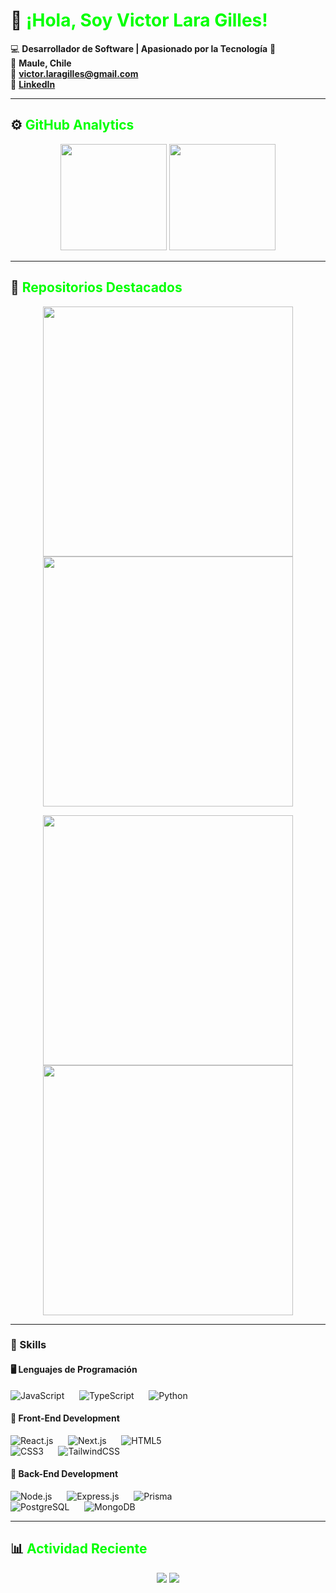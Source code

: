 # 👋 <span style="color:#00FF00;">¡Hola, Soy Victor Lara Gilles!</span>

💻 **Desarrollador de Software | Apasionado por la Tecnología** 🚀  
📍 **Maule, Chile**  
📧 **victor.laragilles@gmail.com**  
🔗 **[LinkedIn](https://linkedin.com/in/victor-lara-gilles)**  

---

## ⚙️ <span style="color:#00FF00;">GitHub Analytics</span>  

<p align="center">
  <img height="170" src="https://github-readme-stats.vercel.app/api?username=Rodrigo-Lara-Gilles&show_icons=true&theme=github_dark&title_color=00FF00&text_color=FFFFFF&icon_color=00FF00&bg_color=0D1117" />
  <img height="170" src="https://github-readme-stats.vercel.app/api/top-langs/?username=Rodrigo-Lara-Gilles&layout=compact&theme=github_dark&title_color=00FF00&text_color=FFFFFF&icon_color=00FF00&bg_color=0D1117" />
</p>

---

## 📌 <span style="color:#00FF00;">Repositorios Destacados</span>  

<p align="center">
  <a href="https://github.com/Rodrigo-Lara-Gilles/Proyecto1">
    <img width="400" src="https://github-readme-stats.vercel.app/api/pin/?username=Rodrigo-Lara-Gilles&repo=Proyecto1&theme=github_dark&title_color=00FF00&text_color=FFFFFF&icon_color=00FF00&bg_color=0D1117" />
  </a>
  <a href="https://github.com/Rodrigo-Lara-Gilles/Proyecto2">
    <img width="400" src="https://github-readme-stats.vercel.app/api/pin/?username=Rodrigo-Lara-Gilles&repo=Proyecto2&theme=github_dark&title_color=00FF00&text_color=FFFFFF&icon_color=00FF00&bg_color=0D1117" />
  </a>
</p>
<p align="center">
  <a href="https://github.com/Rodrigo-Lara-Gilles/Proyecto3">
    <img width="400" src="https://github-readme-stats.vercel.app/api/pin/?username=Rodrigo-Lara-Gilles&repo=Proyecto3&theme=github_dark&title_color=00FF00&text_color=FFFFFF&icon_color=00FF00&bg_color=0D1117" />
  </a>
  <a href="https://github.com/Rodrigo-Lara-Gilles/Proyecto4">
    <img width="400" src="https://github-readme-stats.vercel.app/api/pin/?username=Rodrigo-Lara-Gilles&repo=Proyecto4&theme=github_dark&title_color=00FF00&text_color=FFFFFF&icon_color=00FF00&bg_color=0D1117" />
  </a>
</p>

---

### 🚀 Skills  

#### 🖥️ Lenguajes de Programación  
![JavaScript](https://img.shields.io/badge/JavaScript-F7DF1E?style=flat-square&logo=javascript&logoColor=000) &nbsp;&nbsp;&nbsp;&nbsp;
![TypeScript](https://img.shields.io/badge/TypeScript-3178C6?style=flat-square&logo=typescript&logoColor=fff) &nbsp;&nbsp;&nbsp;&nbsp;
![Python](https://img.shields.io/badge/Python-3776AB?style=flat-square&logo=python&logoColor=fff)  

#### 🎨 Front-End Development  
![React.js](https://img.shields.io/badge/React-61DAFB?style=flat-square&logo=react&logoColor=black) &nbsp;&nbsp;&nbsp;&nbsp;
![Next.js](https://img.shields.io/badge/Next.js-black?style=flat-square&logo=next.js&logoColor=white) &nbsp;&nbsp;&nbsp;&nbsp;
![HTML5](https://img.shields.io/badge/HTML5-E34F26?style=flat-square&logo=html5&logoColor=white)  
![CSS3](https://img.shields.io/badge/CSS3-1572B6?style=flat-square&logo=css3&logoColor=white) &nbsp;&nbsp;&nbsp;&nbsp;
![TailwindCSS](https://img.shields.io/badge/TailwindCSS-38B2AC?style=flat-square&logo=tailwind-css&logoColor=white)  

#### 🔧 Back-End Development  
![Node.js](https://img.shields.io/badge/Node.js-339933?style=flat-square&logo=node.js&logoColor=white) &nbsp;&nbsp;&nbsp;&nbsp;
![Express.js](https://img.shields.io/badge/Express.js-000000?style=flat-square&logo=express&logoColor=white) &nbsp;&nbsp;&nbsp;&nbsp;
![Prisma](https://img.shields.io/badge/Prisma-3982CE?style=flat-square&logo=prisma&logoColor=white)  
![PostgreSQL](https://img.shields.io/badge/PostgreSQL-316192?style=flat-square&logo=postgresql&logoColor=white) &nbsp;&nbsp;&nbsp;&nbsp;
![MongoDB](https://img.shields.io/badge/MongoDB-47A248?style=flat-square&logo=mongodb&logoColor=white)  

---

## 📊 <span style="color:#00FF00;">Actividad Reciente</span>  

<p align="center">
  <img src="https://github-profile-summary-cards.vercel.app/api/cards/stats?username=Rodrigo-Lara-Gilles&theme=github_dark&title_color=00FF00&text_color=FFFFFF&icon_color=00FF00&bg_color=0D1117" />
  <img src="https://github-profile-summary-cards.vercel.app/api/cards/repos-per-language?username=Rodrigo-Lara-Gilles&theme=github_dark&title_color=00FF00&text_color=FFFFFF&icon_color=00FF00&bg_color=0D1117" />
</p>
